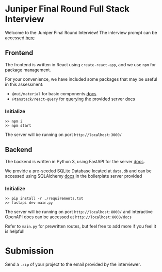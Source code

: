 # Juniper Final Round Full Stack Interview

Welcome to the Juniper Final Round Interview! The interview prompt can be accessed [here](https://juniperplatform.notion.site/Product-Programming-Interview-5599d3c1fc6642e39071c4ad569eedf0)

## Frontend
The frontend is written in React using `create-react-app`, and we use `npm` for package management.

For your convenience, we have included some packages that may be useful in this assessment:
- `@mui/material` for basic components [docs](https://mui.com/material-ui/all-components/)
- `@tanstack/react-query` for querying the provided server [docs](https://tanstack.com/query/v5/docs/framework/react/quick-start)

### Initialize
```
>> npm i
>> npm start
```
The server will be running on port `http://localhost:3000/`

## Backend
The backend is written in Python 3, using FastAPI for the server [docs](https://fastapi.tiangolo.com/#example).

We provide a pre-seeded SQLite Database located at `data.db` and can be accessed using SQLAlchemy [docs](https://docs.sqlalchemy.org/en/14/orm/query.html) in the boilerplate server provided

### Initialize
```
>> pip install -r ./requirements.txt
>> fastapi dev main.py
```

The server will be running on port `http://localhost:8000/` and interactive OpenAPI docs can be accessed at `http://localhost:8000/docs`

Refer to `main.py` for prewritten routes, but feel free to add more if you feel it is helpful!

# Submission
Send a `.zip` of your project to the email provided by the interviewer.

